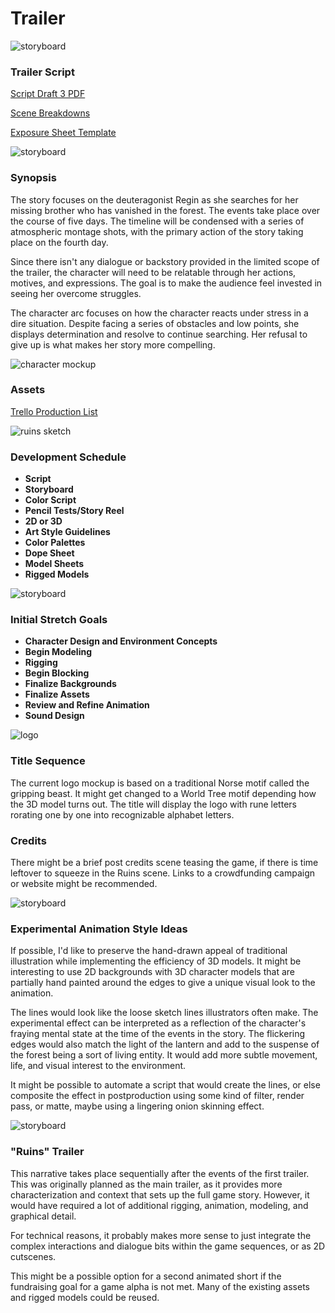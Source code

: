 # Trailer

![storyboard](https://github.com/jcongerkallas1/Brefhamer/blob/master/Images/forestsketchdetailed.jpg)
### Trailer Script

[Script Draft 3 PDF](https://github.com/jcongerkallas1/Brefhamer/blob/master/Documents/trailer_script.pdf)

[Scene Breakdowns](https://docs.google.com/spreadsheets/d/1O49k0T9nOEONyeSdslIZxbT2U-ZDwiXI7stlKnVHx1g/edit?usp=sharing)

[Exposure Sheet Template](https://docs.google.com/spreadsheets/d/17MuCUg5NwhyVl2NZp06m9p3Ug7RId467MvHyuk9bij0/edit?usp=sharing)

![storyboard](https://github.com/jcongerkallas1/Brefhamer/blob/master/Images/forest_thumbs3.jpg)
### Synopsis
The story focuses on the deuteragonist Regin as she searches for her missing brother who has vanished in the forest.  The events take place over the course of five days.  The timeline will be condensed with a series of atmospheric montage shots, with the primary action of the story taking place on the fourth day.

Since there isn't any dialogue or backstory provided in the limited scope of the trailer, the character will need to be relatable through her actions, motives, and expressions.  The goal is to make the audience feel invested in seeing her overcome struggles.  

The character arc focuses on how the character reacts under stress in a dire situation. Despite facing a series of obstacles and low points, she displays determination and resolve to continue searching.  Her refusal to give up is what makes her story more compelling.  

![character mockup](https://github.com/jcongerkallas1/Folkvangr/blob/master/Images/regin3.png)
### Assets

[Trello Production List](https://trello.com/b/b2Wf4KYK/folkvangr)

![ruins sketch](https://github.com/jcongerkallas1/Brefhamer/blob/master/Images/monastary_ruins_sketch_small.jpg)
### Development Schedule
- **Script**
- **Storyboard**
- **Color Script**
- **Pencil Tests/Story Reel**
- **2D or 3D**
- **Art Style Guidelines**
- **Color Palettes**
- **Dope Sheet**
- **Model Sheets**
- **Rigged Models**

![storyboard](https://github.com/jcongerkallas1/Brefhamer/blob/master/Images/storyboard_panel_sample.jpg)
### Initial Stretch Goals
- **Character Design and Environment Concepts**
- **Begin Modeling**
- **Rigging**
- **Begin Blocking**
- **Finalize Backgrounds**
- **Finalize Assets**
- **Review and Refine Animation**
- **Sound Design**

![logo](https://github.com/jcongerkallas1/Brefhamer/blob/master/Images/gripping_beast_small.jpg)
### Title Sequence
The current logo mockup is based on a traditional Norse motif called the gripping beast.  It might get changed to a World Tree motif depending how the 3D model turns out.  The title will display the logo with rune letters rorating one by one into recognizable alphabet letters.  

### Credits
There might be a brief post credits scene teasing the game, if there is time leftover to squeeze in the Ruins scene.  Links to a crowdfunding campaign or website might be recommended.

![storyboard](https://github.com/jcongerkallas1/Brefhamer/blob/master/Images/storyboard_panel.jpg)
### Experimental Animation Style Ideas
If possible, I'd like to preserve the hand-drawn appeal of traditional illustration while implementing the efficiency of 3D models.  It might be interesting to use 2D backgrounds with 3D character models that are partially hand painted around the edges to give a unique visual look to the animation.  

The lines would look like the loose sketch lines illustrators often make.  The experimental effect can be interpreted as a reflection of the character's fraying mental state at the time of the events in the story.  The flickering edges would also match the light of the lantern and add to the suspense of the forest being a sort of living entity.  It would add more subtle movement, life, and visual interest to the environment.

It might be possible to automate a script that would create the lines, or else composite the effect in postproduction using some kind of filter, render pass, or matte, maybe using a lingering onion skinning effect.

![storyboard](https://github.com/jcongerkallas1/Brefhamer/blob/master/Images/forest_scene_pencil_sketch.jpg)
### "Ruins" Trailer
This narrative takes place sequentially after the events of the first trailer.  This was originally planned as the main trailer, as it provides more characterization and context that sets up the full game story.  However, it would have required a lot of additional rigging, animation, modeling, and graphical detail.  

For technical reasons, it probably makes more sense to just integrate the complex interactions and dialogue bits within the game sequences, or as 2D cutscenes.

This might be a possible option for a second animated short if the fundraising goal for a game alpha is not met.  Many of the existing assets and rigged models could be reused.
